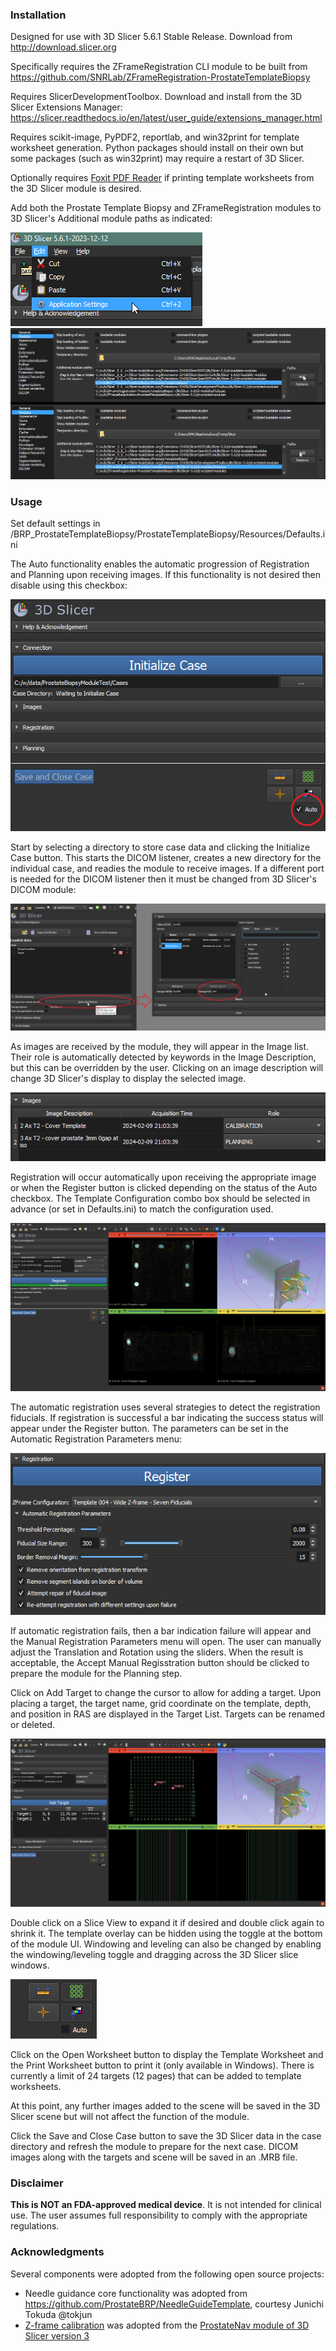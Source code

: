### Installation

Designed for use with 3D Slicer 5.6.1 Stable Release. Download from http://download.slicer.org

Specifically requires the ZFrameRegistration CLI module to be built from https://github.com/SNRLab/ZFrameRegistration-ProstateTemplateBiopsy

Requires SlicerDevelopmentToolbox. Download and install from the 3D Slicer Extensions Manager: https://slicer.readthedocs.io/en/latest/user_guide/extensions_manager.html

Requires scikit-image, PyPDF2, reportlab, and win32print for template worksheet generation. Python packages should install on their own but some packages (such as win32print) may require a restart of 3D Slicer.

Optionally requires [Foxit PDF Reader](https://www.foxit.com/pdf-reader/) if printing template worksheets from the 3D Slicer module is desired.

Add both the Prostate Template Biopsy and ZFrameRegistration modules to 3D Slicer's Additional module paths as indicated:

![](Screenshots/Installation_ApplicationSettings.png)
![](Screenshots/Installation_ModulePaths.png)

### Usage

Set default settings in /BRP_ProstateTemplateBiopsy/ProstateTemplateBiopsy/Resources/Defaults.ini

The Auto functionality enables the automatic progression of Registration and Planning upon receiving images. If this functionality is not desired then disable using this checkbox:

![](Screenshots/Usage_AutoCheckBox.png)

Start by selecting a directory to store case data and clicking the Initialize Case button. This starts the DICOM listener, creates a new directory for the individual case, and readies the module to receive images. If a different port is needed for the DICOM listener then it must be changed from 3D Slicer's DICOM module:

![](Screenshots/Usage_DicomPort.png)

As images are received by the module, they will appear in the Image list. Their role is automatically detected by keywords in the Image Description, but this can be overridden by the user. Clicking on an image description will change 3D Slicer's display to display the selected image.

![](Screenshots/Usage_ImageList.png)

Registration will occur automatically upon receiving the appropriate image or when the Register button is clicked depending on the status of the Auto checkbox. The Template Configuration combo box should be selected in advance (or set in Defaults.ini) to match the configuration used.

![](Screenshots/Usage_SuccessfulRegistration.png)

The automatic registration uses several strategies to detect the registration fiducials. If registration is successful a bar indicating the success status will appear under the Register button. The parameters can be set in the Automatic Registration Parameters menu:

![](Screenshots/Usage_AutoRegistration.png)

If automatic registration fails, then a bar indication failure will appear and the Manual Registration Parameters menu will open. The user can manually adjust the Translation and Rotation using the sliders. When the result is acceptable, the Accept Manual Regisstration button should be clicked to prepare the module for the Planning step.

Click on Add Target to change the cursor to allow for adding a target. Upon placing a target, the target name, grid coordinate on the template, depth, and position in RAS are displayed in the Target List. Targets can be renamed or deleted.

![](Screenshots/Usage_TargetList.png)

Double click on a Slice View to expand it if desired and double click again to shrink it. The template overlay can be hidden using the toggle at the bottom of the module UI. Windowing and leveling can also be changed by enabling the windowing/leveling toggle and dragging across the 3D Slicer slice windows.

![](Screenshots/Usage_Tools.png)

Click on the Open Worksheet button to display the Template Worksheet and the Print Worksheet button to print it (only available in Windows). There is currently a limit of 24 targets (12 pages) that can be added to template worksheets.

At this point, any further images added to the scene will be saved in the 3D Slicer scene but will not affect the function of the module.

Click the Save and Close Case button to save the 3D Slicer data in the case directory and refresh the module to prepare for the next case. DICOM images along with the targets and scene will be saved in an .MRB file.

### Disclaimer

**This is NOT an FDA-approved medical device**. It is not intended for clinical use. The user assumes full responsibility to comply with the appropriate regulations.  


### Acknowledgments

Several components were adopted from the following open source projects:
* Needle guidance core functionality was adopted from
  https://github.com/ProstateBRP/NeedleGuideTemplate, courtesy Junichi
  Tokuda @tokjun
* [Z-frame calibration](https://github.com/SlicerProstate/SliceTracker/commits/master/ZFrameCalibration)
  was adopted from the [ProstateNav module of 3D Slicer version
  3](https://www.slicer.org/slicerWiki/index.php/Modules:ProstateNav-Documentation-3.6)
